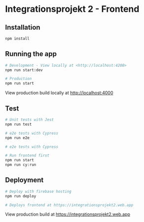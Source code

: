 # Integrationsprojekt 2 - Frontend

## Installation

```bash
npm install
```

## Running the app

```bash
# Development - View locally at <http://localhost:4200>
npm run start:dev

# Production
npm run start
```

View production build locally at <http://localhost:4000>

## Test

```bash
# Unit tests with Jest
npm run test

# e2e tests with Cypress
npm run e2e

# e2e tests with Cypress

# Run frontend first
npm run start
npm run cy:run
```

## Deployment

```bash
# Deploy with firebase hosting
npm run deploy

# Deploys frontend at https://integrationsprojekt2.web.app
```

View production build at <https://integrationsprojekt2.web.app>
